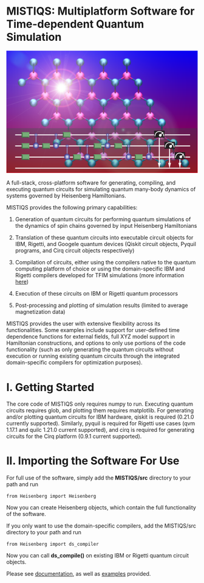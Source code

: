 # MISTIQS: Multiplatform Software for Time-dependent Quantum Simulation
![MISTIQS top](docs/MISTIQS_top.png)

A full-stack, cross-platform software for generating, compiling, and executing quantum circuits for simulating quantum many-body dynamics of systems governed by Heisenberg Hamiltonians.

MISTIQS provides the following primary capabilities:

1) Generation of quantum circuits for performing quantum simulations of the dynamics of spin chains governed by input Heisenberg Hamiltonians

2) Translation of these quantum circuits into executable circuit objects for IBM, Rigetti, and Googele quantum devices (Qiskit circuit objects, Pyquil programs, and Cirq circuit objects respectively)

3) Compilation of circuits, either using the compilers native to the quantum computing platform of choice or using the domain-specific IBM and Rigetti compilers developed for TFIM simulations (more information [here](https://arxiv.org/abs/2004.07418))

4) Execution of these circuits on IBM or Rigetti quantum processors

5) Post-processing and plotting of simulation results (limited to average magnetization data)

MISTIQS provides the user with extensive flexibility across its functionalities. Some examples include support for user-defined time dependence functions for external fields, full XYZ model support in Hamiltonian constructions, and options to only use portions of the code functionality (such as only generating the quantum circuits without execution or running existing quantum circuits through the integrated domain-specific compilers for optimization purposes).


# I. Getting Started
The core code of MISTIQS only requires numpy to run. Executing quantum circuits requires glob, and plotting them requires matplotlib. For generating and/or plotting quantum circuits for IBM hardware, qiskit is required (0.21.0 currently supported). Similarly, pyquil is required for Rigetti use cases (qvm 1.17.1 and quilc 1.21.0 current supported), and cirq is required for generating circuits for the Cirq platform (0.9.1 current supported).

# II. Importing the Software For Use

For full use of the software, simply add the **MISTIQS/src** directory to your path and run

    from Heisenberg import Heisenberg

Now you can create Heisenberg objects, which contain the full functionality of the software.

If you only want to use the domain-specific compilers, add the MISTIQS/src directory to your path and run

    from Heisenberg import ds_compiler

Now you can call **ds_compile()** on existing IBM or Rigetti quantum circuit objects.


Please see [documentation](https://github.com/USCCACS/MISTIQS/blob/master/docs/MISTIQS%20User's%20Guide.md), as well as [examples](https://github.com/USCCACS/MISTIQS/tree/master/examples) provided.